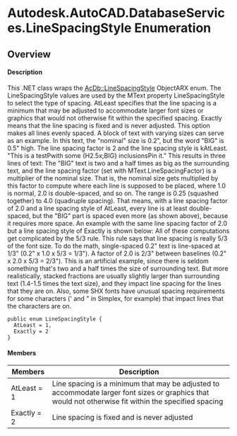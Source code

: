 # Autodesk.AutoCAD.DatabaseServices.LineSpacingStyle Enumeration

## Overview

#### Description
This .NET class wraps the [AcDb::LineSpacingStyle](AcDb__LineSpacingStyle.md) ObjectARX enum. 
The LineSpacingStyle values are used by the MText property LineSpacingStyle to select the type of spacing. AtLeast specifies that the line spacing is a minimum that may be adjusted to accommodate larger font sizes or graphics that would not otherwise fit within the specified spacing. Exactly means that the line spacing is fixed and is never adjusted. This option makes all lines evenly spaced. 
A block of text with varying sizes can serve as an example. In this text, the "nominal" size is 0.2", but the word "BIG" is 0.5" high. The line spacing factor is 2 and the line spacing style is kAtLeast. 
"This is a testPwith some {H2.5x;BIG} inclusionsPin it."
This results in three lines of text: 
The "BIG" text is two and a half times as big as the surrounding text, and the line spacing factor (set with MText.LineSpacingFactor) is a multiplier of the nominal size. That is, the nominal size gets multiplied by this factor to compute where each line is supposed to be placed, where 1.0 is normal, 2.0 is double-spaced, and so on. The range is 0.25 (squashed together) to 4.0 (quadruple spacing). 
That means, with a line spacing factor of 2.0 and a line spacing style of AtLeast, every line is at least double-spaced, but the "BIG" part is spaced even more (as shown above), because it requires more space. An example with the same line spacing factor of 2.0 but a line spacing style of Exactly is shown below: 
All of these computations get complicated by the 5/3 rule. This rule says that line spacing is really 5/3 of the font size. To do the math, single-spaced 0.2" text is line-spaced at 1/3" (0.2" x 1.0 x 5/3 = 1/3"). A factor of 2.0 is 2/3" between baselines (0.2" x 2.0 x 5/3 = 2/3"). 
This is an artificial example, since there is seldom something that's two and a half times the size of surrounding text. But more realistically, stacked fractions are usually slightly larger than surrounding text (1.4-1.5 times the text size), and they impact line spacing for the lines that they are on. Also, some SHX fonts have unusual spacing requirements for some characters (' and " in Simplex, for example) that impact lines that the characters are on.
```text
public enum LineSpacingStyle {
  AtLeast = 1,
  Exactly = 2
}
```

#### Members
| Members | Description |
| --- | --- |
| AtLeast = 1 | Line spacing is a minimum that may be adjusted to accommodate larger font sizes or graphics that would not otherwise fit within the specified spacing |
| Exactly = 2 | Line spacing is fixed and is never adjusted |